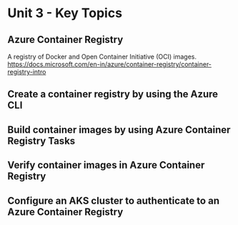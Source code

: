 # Unit 3 - Key Topics

## Azure Container Registry

A registry of Docker and Open Container Initiative (OCI) images.
https://docs.microsoft.com/en-in/azure/container-registry/container-registry-intro

## Create a container registry by using the Azure CLI

## Build container images by using Azure Container Registry Tasks

## Verify container images in Azure Container Registry

## Configure an AKS cluster to authenticate to an Azure Container Registry
